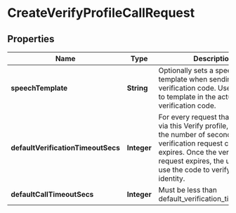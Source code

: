 

# CreateVerifyProfileCallRequest


## Properties

| Name | Type | Description | Notes |
|------------ | ------------- | ------------- | -------------|
|**speechTemplate** | **String** | Optionally sets a speech text template when sending the verification code. Uses &#x60;{code}&#x60; to template in the actual verification code. |  [optional] |
|**defaultVerificationTimeoutSecs** | **Integer** | For every request that is initiated via this Verify profile, this sets the number of seconds before a verification request code expires. Once the verification request expires, the user cannot use the code to verify their identity. |  [optional] |
|**defaultCallTimeoutSecs** | **Integer** | Must be less than default_verification_timeout_secs |  [optional] |



